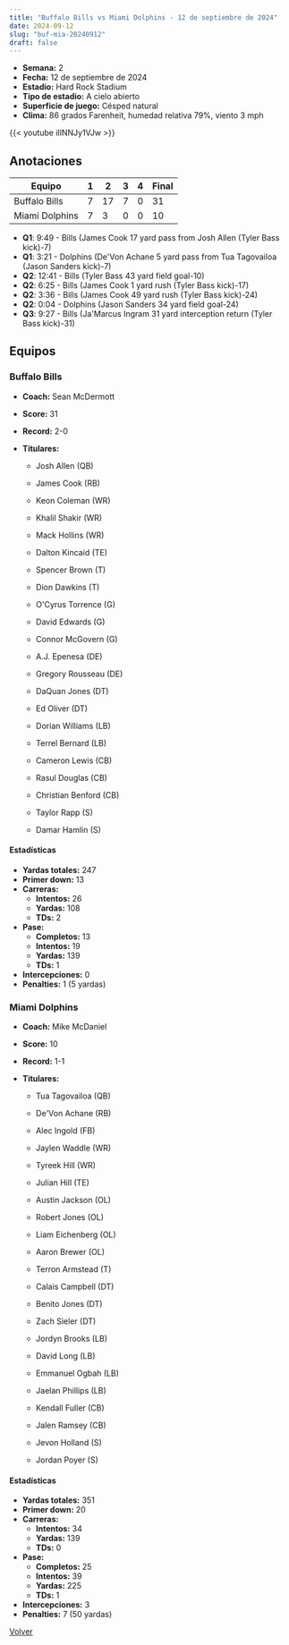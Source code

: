 ```yaml
---
title: "Buffalo Bills vs Miami Dolphins - 12 de septiembre de 2024"
date: 2024-09-12
slug: "buf-mia-20240912"
draft: false
---
```


- **Semana:** 2
- **Fecha:** 12 de septiembre de 2024
- **Estadio:** Hard Rock Stadium
- **Tipo de estadio:** A cielo abierto
- **Superficie de juego:** Césped natural
- **Clima:** 86 grados Farenheit, humedad relativa 79%, viento 3 mph


{{< youtube iIlNNJy1VJw >}}


## Anotaciones
| Equipo | 1 | 2 | 3 | 4 | Final |
|--------|---|---|---|---|-------|
| Buffalo Bills  | 7 | 17 | 7 | 0  | 31 |
| Miami Dolphins  | 7 | 3 | 0 | 0  | 10 |
- **Q1**: 9:49 - Bills (James Cook 17 yard pass from Josh Allen (Tyler Bass kick)-7)
- **Q1**: 3:21 - Dolphins (De'Von Achane 5 yard pass from Tua Tagovailoa (Jason Sanders kick)-7)
- **Q2**: 12:41 - Bills (Tyler Bass 43 yard field goal-10)
- **Q2**: 6:25 - Bills (James Cook 1 yard rush (Tyler Bass kick)-17)
- **Q2**: 3:36 - Bills (James Cook 49 yard rush (Tyler Bass kick)-24)
- **Q2**: 0:04 - Dolphins (Jason Sanders 34 yard field goal-24)
- **Q3**: 9:27 - Bills (Ja'Marcus Ingram 31 yard interception return (Tyler Bass kick)-31)


## Equipos


### Buffalo Bills
* **Coach:** Sean McDermott
* **Score:** 31
* **Record:** 2-0
* **Titulares:** 

  * Josh Allen (QB) 

  * James Cook (RB) 

  * Keon Coleman (WR) 

  * Khalil Shakir (WR) 

  * Mack Hollins (WR) 

  * Dalton Kincaid (TE) 

  * Spencer Brown (T) 

  * Dion Dawkins (T) 

  * O'Cyrus Torrence (G) 

  * David Edwards (G) 

  * Connor McGovern (G) 

  * A.J. Epenesa (DE) 

  * Gregory Rousseau (DE) 

  * DaQuan Jones (DT) 

  * Ed Oliver (DT) 

  * Dorian Williams (LB) 

  * Terrel Bernard (LB) 

  * Cameron Lewis (CB) 

  * Rasul Douglas (CB) 

  * Christian Benford (CB) 

  * Taylor Rapp (S) 

  * Damar Hamlin (S) 

#### Estadísticas
* **Yardas totales:** 247
* **Primer down:** 13
* **Carreras:**
  * **Intentos:** 26
  * **Yardas:** 108
  * **TDs:** 2
* **Pase:**
  * **Completos:** 13
  * **Intentos:** 19
  * **Yardas:** 139
  * **TDs:** 1
* **Intercepciones:** 0
* **Penalties:** 1 (5 yardas)

### Miami Dolphins
* **Coach:** Mike McDaniel
* **Score:** 10
* **Record:** 1-1
* **Titulares:** 

  * Tua Tagovailoa (QB) 

  * De'Von Achane (RB) 

  * Alec Ingold (FB) 

  * Jaylen Waddle (WR) 

  * Tyreek Hill (WR) 

  * Julian Hill (TE) 

  * Austin Jackson (OL) 

  * Robert Jones (OL) 

  * Liam Eichenberg (OL) 

  * Aaron Brewer (OL) 

  * Terron Armstead (T) 

  * Calais Campbell (DT) 

  * Benito Jones (DT) 

  * Zach Sieler (DT) 

  * Jordyn Brooks (LB) 

  * David Long (LB) 

  * Emmanuel Ogbah (LB) 

  * Jaelan Phillips (LB) 

  * Kendall Fuller (CB) 

  * Jalen Ramsey (CB) 

  * Jevon Holland (S) 

  * Jordan Poyer (S) 

#### Estadísticas
* **Yardas totales:** 351
* **Primer down:** 20
* **Carreras:**
  * **Intentos:** 34
  * **Yardas:** 139
  * **TDs:** 0
* **Pase:**
  * **Completos:** 25
  * **Intentos:** 39
  * **Yardas:** 225
  * **TDs:** 1
* **Intercepciones:** 3
* **Penalties:** 7 (50 yardas)


[Volver](/historia/2024)
